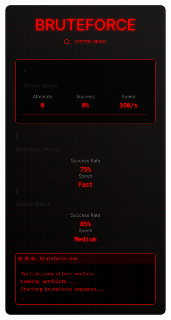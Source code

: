 <div class="bruteforce-container">
  <div class="matrix-bg"></div>
  <div class="header">
    <div class="glitch-text" data-text="BRUTEFORCE">BRUTEFORCE</div>
    <div class="status-display">
      <div class="status-ring"></div>
      <span>SYSTEM READY</span>
    </div>
  </div>

  <div class="attack-grid">
    <div class="attack-card">
      <div class="card-header">
        <span class="icon">🔓</span>
        <h3>Attack Status</h3>
      </div>
      <div class="attack-stats">
        <div class="stat">
          <span class="label">Attempts</span>
          <span class="value counter">0</span>
        </div>
        <div class="stat">
          <span class="label">Success</span>
          <span class="value percentage">0%</span>
        </div>
        <div class="stat">
          <span class="label">Speed</span>
          <span class="value">100/s</span>
        </div>
      </div>
      <div class="progress-bar">
        <div class="progress"></div>
      </div>
    </div>
  </div>

  <div class="method-section">
    <AccordionItem type="cyber" title="Attack Methods" icon="⚡" status="ACTIVE">
      <div class="methods-grid">
        <div class="method-card">
          <div class="method-header">
            <span class="icon">🔑</span>
            <h3>Dictionary Attack</h3>
          </div>
          <div class="method-stats">
            <div class="stat">
              <span class="label">Success Rate</span>
              <span class="value">75%</span>
            </div>
            <div class="stat">
              <span class="label">Speed</span>
              <span class="value">Fast</span>
            </div>
          </div>
        </div>
        <div class="method-card">
          <div class="method-header">
            <span class="icon">🔢</span>
            <h3>Hybrid Attack</h3>
          </div>
          <div class="method-stats">
            <div class="stat">
              <span class="label">Success Rate</span>
              <span class="value">85%</span>
            </div>
            <div class="stat">
              <span class="label">Speed</span>
              <span class="value">Medium</span>
            </div>
          </div>
        </div>
      </div>
    </AccordionItem>
  </div>

  <div class="terminal-section">
    <div class="terminal-window">
      <div class="terminal-header">
        <div class="controls">
          <span class="control"></span>
          <span class="control"></span>
          <span class="control"></span>
        </div>
        <div class="title">bruteforce.exe</div>
      </div>
      <div class="terminal-content">
        <div class="line">Initializing attack vectors...</div>
        <div class="line">Loading wordlists...</div>
        <div class="line">Starting bruteforce sequence...</div>
        <div class="cursor">_</div>
      </div>
    </div>
  </div>
</div>

<style>
.bruteforce-container {
  position: relative;
  padding: 2rem;
  background: linear-gradient(45deg, #000, #1a1a1a);
  border-radius: 1rem;
  margin: 2rem 0;
  overflow: hidden;
}

.matrix-bg {
  position: absolute;
  top: 0;
  left: 0;
  right: 0;
  bottom: 0;
  background: 
    linear-gradient(90deg, rgba(255, 0, 0, 0.1) 1px, transparent 1px),
    linear-gradient(rgba(255, 0, 0, 0.1) 1px, transparent 1px);
  background-size: 20px 20px;
  animation: matrixScroll 20s linear infinite;
}

.header {
  text-align: center;
  margin-bottom: 3rem;
  position: relative;
  z-index: 1;
}

.glitch-text {
  font-size: 3rem;
  color: #ff0000;
  text-shadow: 0 0 10px #ff0000;
  position: relative;
  animation: textGlitch 3s infinite;
}

.status-display {
  display: flex;
  align-items: center;
  justify-content: center;
  gap: 1rem;
  margin-top: 1rem;
  color: #ff0000;
  font-family: monospace;
}

.status-ring {
  width: 12px;
  height: 12px;
  border: 2px solid #ff0000;
  border-radius: 50%;
  animation: pulse 2s infinite;
}

.attack-grid {
  display: grid;
  gap: 2rem;
  margin: 2rem 0;
}

.attack-card {
  background: rgba(0, 0, 0, 0.7);
  border: 1px solid #ff0000;
  border-radius: 0.5rem;
  padding: 1.5rem;
  position: relative;
  overflow: hidden;
}

.attack-stats {
  display: grid;
  grid-template-columns: repeat(3, 1fr);
  gap: 1rem;
  margin: 1rem 0;
}

.stat {
  text-align: center;
}

.stat .label {
  display: block;
  color: #666;
  font-size: 0.9rem;
  margin-bottom: 0.5rem;
}

.stat .value {
  color: #ff0000;
  font-family: monospace;
  font-size: 1.2rem;
  text-shadow: 0 0 5px #ff0000;
}

.progress-bar {
  height: 4px;
  background: rgba(255, 0, 0, 0.2);
  border-radius: 2px;
  overflow: hidden;
}

.progress {
  height: 100%;
  width: 0%;
  background: #ff0000;
  animation: progress 3s infinite;
}

.terminal-window {
  background: #000;
  border: 1px solid #ff0000;
  border-radius: 0.5rem;
  margin-top: 2rem;
}

.terminal-header {
  padding: 0.5rem;
  background: rgba(255, 0, 0, 0.1);
  display: flex;
  align-items: center;
}

.controls {
  display: flex;
  gap: 0.5rem;
}

.control {
  width: 12px;
  height: 12px;
  border-radius: 50%;
  background: #ff0000;
  opacity: 0.5;
}

.title {
  margin-left: 1rem;
  color: #ff0000;
  font-family: monospace;
}

.terminal-content {
  padding: 1rem;
  font-family: monospace;
  color: #ff0000;
}

.line {
  margin: 0.5rem 0;
}

.cursor {
  animation: blink 1s infinite;
}

@keyframes matrixScroll {
  0% { transform: translate(0, 0); }
  100% { transform: translate(20px, 20px); }
}

@keyframes textGlitch {
  0% { transform: skew(0deg); }
  20% { transform: skew(-2deg); }
  40% { transform: skew(2deg); }
  60% { transform: skew(-1deg); }
  80% { transform: skew(3deg); }
  100% { transform: skew(0deg); }
}

@keyframes pulse {
  0% { transform: scale(1); opacity: 1; }
  50% { transform: scale(1.1); opacity: 0.5; }
  100% { transform: scale(1); opacity: 1; }
}

@keyframes progress {
  0% { width: 0%; }
  50% { width: 75%; }
  100% { width: 100%; }
}

@keyframes blink {
  0%, 100% { opacity: 1; }
  50% { opacity: 0; }
}
</style>

<script setup>
import { onMounted } from 'vue'

onMounted(() => {
  const counter = document.querySelector('.counter')
  const percentage = document.querySelector('.percentage')
  let count = 0
  
  setInterval(() => {
    if (count < 1000) {
      count += Math.floor(Math.random() * 10)
      counter.textContent = count.toLocaleString()
      percentage.textContent = Math.min(Math.floor(count / 10), 100) + '%'
    }
  }, 100)
})
</script>
